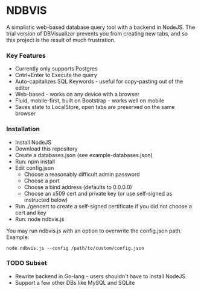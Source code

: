 # NDBVIS

A simplistic web-based database query tool with a backend in NodeJS.
The trial version of DBVisualizer prevents you from creating new tabs,
and so this project is the result of much frustration.

### Key Features

* Currently only supports Postgres
* Cntrl+Enter to Execute the query
* Auto-capitalizes SQL Keywords - useful for copy-pasting out of the editor
* Web-based - works on any device with a browser
* Fluid, mobile-first, built on Bootstrap - works well on mobile
* Saves state to LocalStore, open tabs are preserved on the same browser

### Installation
* Install NodeJS
* Download this repository
* Create a databases.json (see example-databases.json)
* Run: npm install
* Edit config.json
  * Choose a reasonably difficult admin password
  * Choose a port
  * Choose a bind address (defaults to 0.0.0.0)
  * Choose an x509 cert and private key (or use self-signed as instructed below)
* Run ./gencert to create a self-signed certificate if you did not choose a cert and key
* Run: node ndbvis.js

You may run ndbvis.js with an option to overwrite the config.json path.
Example:
```
node ndbvis.js --config /path/to/custom/config.json
```


### TODO Subset
* Rewrite backend in Go-lang - users shouldn't have to install NodeJS
* Support a few other DBs like MySQL and SQLite
